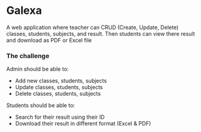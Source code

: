 # Galexa

A web application where teacher can CRUD (Create, Update, Delete) classes, students, subjects, and result. Then students can view there result and download as PDF or Excel file

### The challenge

Admin should be able to:

- Add new classes, students, subjects
- Update classes, students, subjects
- Delete classes, students, subjects

Students should be able to:

- Search for their result using their ID
- Download their result in different format (Excel & PDF)

